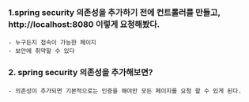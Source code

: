 ### 1.spring security 의존성을 추가하기 전에 컨트롤러를 만들고, http://localhost:8080 이렇게 요청해봤다.
    - 누구든지 접속이 가능한 페이지
    - 보안에 취약할 수 있다

### 2. spring security 의존성을 추가해보면?
    - 의존성이 추가되면 기본적으로는 인증을 해야만 모든 페이지를 요청 할 수 있게 된다.